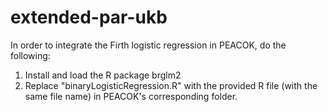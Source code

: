 # extended-par-ukb
In order to integrate the Firth logistic regression in PEACOK, do the following:
1. Install and load the R package brglm2
2. Replace "binaryLogisticRegression.R" with the provided R file (with the same file name) in PEACOK's corresponding folder.
